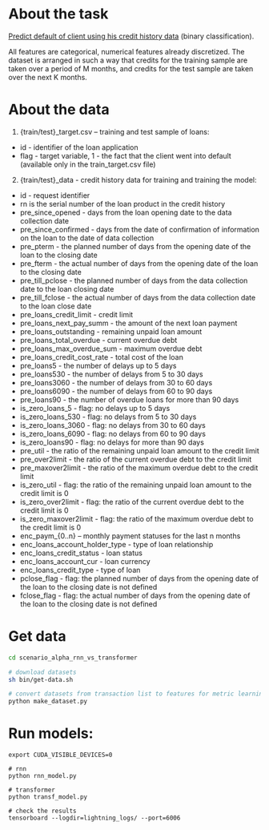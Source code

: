 # About the task
[Predict default of client using his credit history data](https://ods.ai/competitions/dl-fintech-bki) (binary classification).

All features are categorical, numerical features already discretized. The dataset is arranged in such a way that credits for the training sample are taken over a period of M months, and credits for the test sample are taken over the next K months.

# About the data
1. {train/test}_target.csv – training and test sample of loans:
- id - identifier of the loan application
- flag - target variable, 1 - the fact that the client went into default (available only in the train_target.csv file)

2. {train/test}_data - credit history data for training and training the model:
- id - request identifier
- rn is the serial number of the loan product in the credit history
- pre_since_opened - days from the loan opening date to the data collection date
- pre_since_confirmed - days from the date of confirmation of information on the loan to the date of data collection
- pre_pterm - the planned number of days from the opening date of the loan to the closing date
- pre_fterm - the actual number of days from the opening date of the loan to the closing date
- pre_till_pclose - the planned number of days from the data collection date to the loan closing date
- pre_till_fclose - the actual number of days from the data collection date to the loan close date
- pre_loans_credit_limit - credit limit
- pre_loans_next_pay_summ - the amount of the next loan payment
- pre_loans_outstanding - remaining unpaid loan amount
- pre_loans_total_overdue - current overdue debt
- pre_loans_max_overdue_sum - maximum overdue debt
- pre_loans_credit_cost_rate - total cost of the loan
- pre_loans5 - the number of delays up to 5 days
- pre_loans530 - the number of delays from 5 to 30 days
- pre_loans3060 - the number of delays from 30 to 60 days
- pre_loans6090 - the number of delays from 60 to 90 days
- pre_loans90 - the number of overdue loans for more than 90 days
- is_zero_loans_5 - flag: no delays up to 5 days
- is_zero_loans_530 - flag: no delays from 5 to 30 days
- is_zero_loans_3060 - flag: no delays from 30 to 60 days
- is_zero_loans_6090 - flag: no delays from 60 to 90 days
- is_zero_loans90 - flag: no delays for more than 90 days
- pre_util - the ratio of the remaining unpaid loan amount to the credit limit
- pre_over2limit - the ratio of the current overdue debt to the credit limit
- pre_maxover2limit - the ratio of the maximum overdue debt to the credit limit
- is_zero_util - flag: the ratio of the remaining unpaid loan amount to the credit limit is 0
- is_zero_over2limit - flag: the ratio of the current overdue debt to the credit limit is 0
- is_zero_maxover2limit - flag: the ratio of the maximum overdue debt to the credit limit is 0
- enc_paym_{0..n} – monthly payment statuses for the last n months
- enc_loans_account_holder_type - type of loan relationship
- enc_loans_credit_status - loan status
- enc_loans_account_cur - loan currency
- enc_loans_credit_type - type of loan
- pclose_flag - flag: the planned number of days from the opening date of the loan to the closing date is not defined
- fclose_flag - flag: the actual number of days from the opening date of the loan to the closing date is not defined

# Get data

```sh
cd scenario_alpha_rnn_vs_transformer

# download datasets
sh bin/get-data.sh

# convert datasets from transaction list to features for metric learning
python make_dataset.py
```

# Run models:

```
export CUDA_VISIBLE_DEVICES=0

# rnn
python rnn_model.py

# transformer
python transf_model.py

# check the results
tensorboard --logdir=lightning_logs/ --port=6006
```
